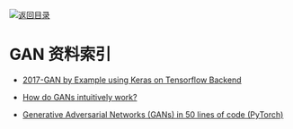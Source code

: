 [![返回目录](https://parg.co/UGo)](https://parg.co/b4z) 



# GAN 资料索引



- [2017-GAN by Example using Keras on Tensorflow Backend](https://parg.co/btF)

- [How do GANs intuitively work?](https://hackernoon.com/how-do-gans-intuitively-work-2dda07f247a1#.4ckgimjdm) 

- [Generative Adversarial Networks (GANs) in 50 lines of code (PyTorch)](http://6me.us/LjcoDA)